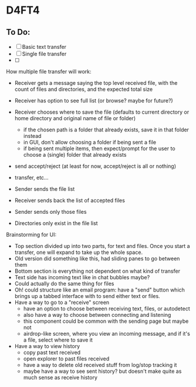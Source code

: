 # D4FT4

## To Do:
- [ ] Basic text transfer
- [ ] Single file transfer
- [ ] 


How multiple file transfer will work:
- Receiver gets a message saying the top level received file, with the count of files and directories, and the expected total size
- Receiver has option to see full list (or browse? maybe for future?)
- Receiver chooses where to save the file (defaults to current directory or home directory and original name of file or folder)
    - if the chosen path is a folder that already exists, save it in that folder instead
    - in GUI, don't allow choosing a folder if being sent a file
    - if being sent multiple items, then expect/prompt for the user to choose a (single) folder that already exists
- send accept/reject (at least for now, accept/reject is all or nothing)
- transfer, etc...


- Sender sends the file list
- Receiver sends back the list of accepted files
- Sender sends only those files
- Directories only exist in the file list



Brainstorming for UI:
- Top section divided up into two parts, for text and files. Once you start a transfer, one will expand to take up the whole space.
- Old version did something like this, had sliding panes to go between them
- Bottom section is everything not dependent on what kind of transfer
- Text side has incoming text like in chat bubbles maybe?
- Could actually do the same thing for files
- Oh! could structure like an email program: have a "send" button which brings up a tabbed interface with to send either text or files.
- Have a way to go to a "receive" screen
  - have an option to choose between receiving text, files, or autodetect
  - also have a way to choose between connecting and listening
  - this component could be common with the sending page but maybe not
  - airdrop-like screen, where you view an incoming message, and if it's a file, select where to save it
- Have a way to view history
  - copy past text received
  - open explorer to past files received
  - have a way to delete old received stuff from log/stop tracking it
  - maybe have a way to see sent history? but doesn't make quite as much sense as receive history